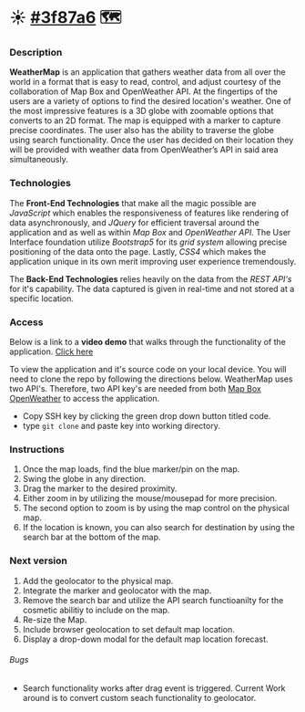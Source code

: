 # :sunny: [#3f87a6](WeatherMap) :world_map: 

### Description

**WeatherMap** is an application that gathers weather data from all over the world in a format that is easy to read, control, and adjust courtesy of the collaboration of Map Box and OpenWeather API. At the fingertips of the users are a variety of options to find the desired location's weather. One of the most impressive features is a 3D globe with zoomable options that converts  to an 2D format. The map is equipped with a marker to capture precise coordinates. The user also has the ability to traverse the globe using search functionality. Once the user has decided on their location they will be provided with weather data from OpenWeather’s API in said area simultaneously.

### Technologies
The **Front-End Technologies** that make all the magic  possible are *JavaScript* which enables the responsiveness of features like rendering of data asynchronously, and *JQuery* for efficient traversal around the application and as well as within *Map Box* and *OpenWeather API*. The User Interface foundation utilize *Bootstrap5* for its *grid system* allowing precise positioning of the data onto the page. Lastly, *CSS4* which makes the application unique in its own merit improving user experience tremendously.

The **Back-End Technologies** relies heavily on the data from the *REST API's* for it's capability. The data captured is given in real-time and not stored at a specific location.

### Access
Below is a link to a **video demo** that walks through the functionality of the application.
[Click here]()

To view the application and it's source code on your local device. You will need to clone the repo by following the directions below. WeatherMap uses two API's. Therefore, two API key's are needed from both [Map Box](https://docs.mapbox.com/help/getting-started/access-tokens/) [OpenWeather](https://openweathermap.org/appid) to access the application.
- Copy SSH key by clicking the green drop down button titled code.
- type ```git clone``` and paste key into working directory.

### Instructions
1. Once the map loads, find the blue marker/pin on the map.
2. Swing the globe in any direction.
3. Drag the marker to the desired proximity.
4. Either zoom in by utilizing the mouse/mousepad for more precision. 
5. The second option to zoom is by using the map control on the physical map.
6. If the location is known, you can also search for destination by using the search bar at the bottom of the map.

### Next version
1. Add the geolocator to the physical map. 
2. Integrate the marker and geolocator with the map.
3. Remove the search bar and utilize the API search functioanilty for the cosmetic abilitiy to include on the map.
4. Re-size the Map. 
5. Include browser geolocation to set default map location.
6. Display a drop-down modal for the default map location forecast.

###### Bugs
- Search functionality works after drag event is triggered. Current Work around is to convert custom seach functionality to geolocator.



